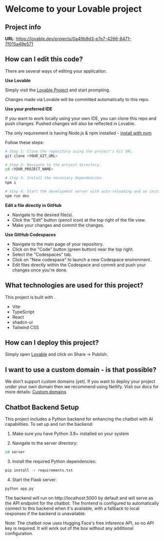 # Welcome to your Lovable project

## Project info

**URL**: https://lovable.dev/projects/0a49b9d3-e7e7-4266-8471-7f015a49e571

## How can I edit this code?

There are several ways of editing your application.

**Use Lovable**

Simply visit the [Lovable Project](https://lovable.dev/projects/0a49b9d3-e7e7-4266-8471-7f015a49e571) and start prompting.

Changes made via Lovable will be committed automatically to this repo.

**Use your preferred IDE**

If you want to work locally using your own IDE, you can clone this repo and push changes. Pushed changes will also be reflected in Lovable.

The only requirement is having Node.js & npm installed - [install with nvm](https://github.com/nvm-sh/nvm#installing-and-updating)

Follow these steps:

```sh
# Step 1: Clone the repository using the project's Git URL.
git clone <YOUR_GIT_URL>

# Step 2: Navigate to the project directory.
cd <YOUR_PROJECT_NAME>

# Step 3: Install the necessary dependencies.
npm i

# Step 4: Start the development server with auto-reloading and an instant preview.
npm run dev
```

**Edit a file directly in GitHub**

- Navigate to the desired file(s).
- Click the "Edit" button (pencil icon) at the top right of the file view.
- Make your changes and commit the changes.

**Use GitHub Codespaces**

- Navigate to the main page of your repository.
- Click on the "Code" button (green button) near the top right.
- Select the "Codespaces" tab.
- Click on "New codespace" to launch a new Codespace environment.
- Edit files directly within the Codespace and commit and push your changes once you're done.

## What technologies are used for this project?

This project is built with .

- Vite
- TypeScript
- React
- shadcn-ui
- Tailwind CSS

## How can I deploy this project?

Simply open [Lovable](https://lovable.dev/projects/0a49b9d3-e7e7-4266-8471-7f015a49e571) and click on Share -> Publish.

## I want to use a custom domain - is that possible?

We don't support custom domains (yet). If you want to deploy your project under your own domain then we recommend using Netlify. Visit our docs for more details: [Custom domains](https://docs.lovable.dev/tips-tricks/custom-domain/)

## Chatbot Backend Setup

This project includes a Python backend for enhancing the chatbot with AI capabilities. To set up and run the backend:

1. Make sure you have Python 3.8+ installed on your system

2. Navigate to the server directory:
```sh
cd server
```

3. Install the required Python dependencies:
```sh
pip install -r requirements.txt
```

4. Start the Flask server:
```sh
python app.py
```

The backend will run on http://localhost:5000 by default and will serve as the API endpoint for the chatbot. The frontend is configured to automatically connect to this backend when it's available, with a fallback to local responses if the backend is unavailable.

Note: The chatbot now uses Hugging Face's free inference API, so no API key is required. It will work out of the box without any additional configuration.
